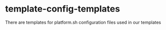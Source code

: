 # template-config-templates
There are templates for platform.sh configuration files used in our templates
